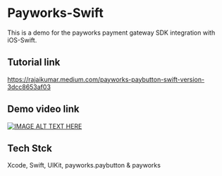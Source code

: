 # Payworks-Swift

This is a demo for the payworks payment gateway SDK integration with iOS-Swift.

## Tutorial link

https://rajaikumar.medium.com/payworks-paybutton-swift-version-3dcc8653af03

## Demo video link

[![IMAGE ALT TEXT HERE](https://img.youtube.com/vi/YOUTUBE_VIDEO_ID_HERE/0.jpg)](https://www.youtube.com/watch?v=N1erBO3H1bA)


## Tech Stck

Xcode, Swift, UIKit, payworks.paybutton & payworks
